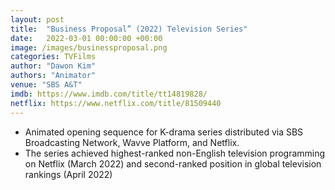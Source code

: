```yaml
---
layout: post
title:  "Business Proposal” (2022) Television Series"
date:   2022-03-01 00:00:00 +00:00
image: /images/businessproposal.png
categories: TVFilms
author: "Dawon Kim"
authors: "Animator"
venue: "SBS A&T"
imdb: https://www.imdb.com/title/tt14819828/
netflix: https://www.netflix.com/title/81509440
---
```

* Animated opening sequence for K-drama series distributed via SBS Broadcasting Network, Wavve Platform, and Netflix.
* The series achieved highest-ranked non-English television programming on Netflix (March 2022) and second-ranked position
in global television rankings (April 2022)